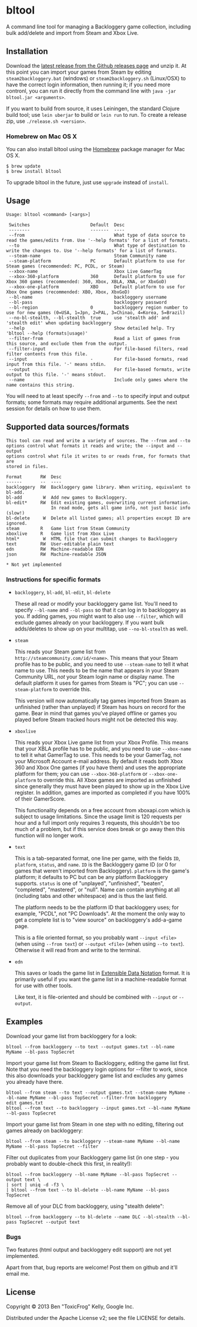 # bltool

A command line tool for managing a Backloggery game collection, including bulk add/delete and import from Steam and Xbox Live.

## Installation

Download the [latest release from the Github releases page](https://github.com/ToxicFrog/bltool/releases) and unzip it. At this point you can import your games from Steam by editing `steam2backloggery.bat` (windows) or `steam2backloggery.sh` (Linux/OSX) to have the correct login information, then running it; if you need more contronl, you can run it directly from the command line with `java -jar bltool.jar <arguments>`.

If you want to build from source, it uses Leiningen, the standard Clojure build tool; use `lein uberjar` to build or `lein run` to run. To create a release zip, use `./release.sh <version>`.

### Homebrew on Mac OS X

You can also install bltool using the [Homebrew](http://brew.sh/) package manager for Mac OS X.

```
$ brew update
$ brew install bltool
```

To upgrade bltool in the future, just use `upgrade` instead of `install`.

## Usage

    Usage: bltool <command> [<args>]

     Switches                       Default  Desc
     --------                       -------  ----
     --from                                  What type of data source to read the games/edits from. Use '--help formats' for a list of formats.
     --to                                    What type of destination to write the changes to. Use '--help formats' for a list of formats.
     --steam-name                            Steam Community name
     --steam-platform               PC       Default platform to use for Steam games (recommended: PC, PCDL, or Steam)
     --xbox-name                             Xbox Live GamerTag
     --xbox-360-platform            360      Default platform to use for Xbox 360 games (recommended: 360, Xbox, XBLA, XNA, or XbxGoD)
     --xbox-one-platform            XBO      Default platform to use for Xbox One games (recommended: XBO, Xbox, XbxGoD)
     --bl-name                               backloggery username
     --bl-pass                               backloggery password
     --bl-region                    0        backloggery region number to use for new games (0=USA, 1=Jpn, 2=PAL, 3=Chinao, 4=Korea, 5=Brazil)
     --no-bl-stealth, --bl-stealth  true     use 'stealth add' and 'stealth edit' when updating backloggery
     --help                                  Show detailed help. Try 'bltool --help (formats|usage)'
     --filter-from                           Read a list of games from this source, and exclude them from the output.
     --filter-input                          For file-based filters, read filter contents from this file.
     --input                        -        For file-based formats, read input from this file. '-' means stdin.
     --output                       -        For file-based formats, write output to this file. '-' means stdout.
     --name                                  Include only games where the name contains this string.

You will need to at least specify `--from` and `--to` to specify input and output formats; some formats may require additional arguments. See the next session for details on how to use them.

## Supported data sources/formats

    This tool can read and write a variety of sources. The --from and --to
    options control what formats it reads and write; the --input and --output
    options control what file it writes to or reads from, for formats that are
    stored in files.

    Format       RW  Desc
    ------       --  ----
    backloggery  RW  Backloggery game library. When writing, equivalent to bl-add.
    bl-add        W  Add new games to Backloggery.
    bl-edit*     RW  Edit existing games, overwriting current information.
                     In read mode, gets all game info, not just basic info (slow!)
    bl-delete     W  Delete all listed games; all properties except ID are ignored.
    steam        R   Game list from Steam Community
    xboxlive     R   Game list from Xbox Live
    html*         W  HTML file that can submit changes to Backloggery
    text         RW  User-editable plain text
    edn          RW  Machine-readable EDN
    json         RW  Machine-readable JSON

    * Not yet implemented

### Instructions for specific formats

* `backloggery`, `bl-add`, `bl-edit`, `bl-delete`

  These all read or modify your backloggery game list. You'll need to specify `--bl-name` and `--bl-pass` so that it can log in to backloggery as you. If adding games, you might want to also use `--filter`, which will exclude games already on your backloggery. If you want bulk adds/deletes to show up on your multitap, use `--no-bl-stealth` as well.

* `steam`

  This reads your Steam game list from `http://steamcommunity.com/id/<name>`. This means that your Steam profile has to be public, and you need to use `--steam-name` to tell it what name to use. This needs to be the name that appears in your Steam Community URL, *not* your Steam login name or display name. The default platform it uses for games from Steam is "PC"; you can use `--steam-platform` to override this.

  This version will now automatically tag games imported from Steam as unfinished (rather than unplayed) if Steam has hours on record for the game. Bear in mind that games you've played offline or games you played before Steam tracked hours might not be detected this way.

* `xboxlive`

  This reads your Xbox Live game list from your Xbox Profile. This means that your XBLA profile has to be public, and you need to use `--xbox-name` to tell it what GamerTag to use. This needs to be your GamerTag, not your Microsoft Account e-mail address. By default it reads both Xbox 360 and Xbox One games (if you have them) and uses the appropriate platform for them; you can use `--xbox-360-platform` or `--xbox-one-platform` to override this. All Xbox games are imported as unfinished since generally they must have been played to show up in the Xbox Live register. In addition, games are imported as completed if you have 100% of their GamerScore.

  This functionality depends on a free account from xboxapi.com which is subject to usage limitations. Since the usage limit is 120 requests per hour and a full import only requires 3 requests, this shouldn't be too much of a problem, but if this service does break or go away then this function will no longer work.

* `text`

  This is a tab-separated format, one line per game, with the fields `ID`, `platform`, `status`, and `name`. `ID` is the Backloggery game ID (or 0 for games that weren't imported from Backloggery). `platform` is the game's platform; it defaults to PC but can be any platform Backloggery supports. `status` is one of "unplayed", "unfinished", "beaten", "completed", "mastered", or "null". Name can contain anything at all (including tabs and other whitespace) and is thus the last field.

  The platform needs to be the platform ID that backloggery uses; for example, "PCDL", not "PC Downloads". At the moment the only way to get a complete list is to "view source" on backloggery's add-a-game page.

  This is a file oriented format, so you probably want `--input <file>` (when using `--from text`) or `--output <file>` (when using `--to text`). Otherwise it will read from and write to the terminal.

* `edn`

  This saves or loads the game list in [Extensible Data Notation](https://github.com/edn-format/edn) format. It is primarily useful if you want the game list in a machine-readable format for use with other tools.

  Like text, it is file-oriented and should be combined with `--input` or `--output`.

## Examples

Download your game list from backloggery for a look:

    bltool --from backloggery --to text --output games.txt --bl-name MyName --bl-pass TopSecret

Import your game list from Steam to Backloggery, editing the game list first. Note that you need the backloggery login options for --filter to work, since this also downloads your backloggery game list and excludes any games you already have there.

    bltool --from steam --to text --output games.txt --steam-name MyName --bl-name MyName --bl-pass TopSecret --filter-from backloggery
    edit games.txt
    bltool --from text --to backloggery --input games.txt --bl-name MyName --bl-pass TopSecret

Import your game list from Steam in one step with no editing, filtering out games already on backloggery:

    bltool --from steam --to backloggery --steam-name MyName --bl-name MyName --bl-pass TopSecret --filter

Filter out duplicates from your Backloggery game list (in one step - you probably want to double-check this first, in reality!):

    bltool --from backloggery --bl-name MyName --bl-pass TopSecret --output text \
    | sort | uniq -d -f3 \
    | bltool --from text --to bl-delete --bl-name MyName --bl-pass TopSecret

Remove all of your DLC from backloggery, using "stealth delete":

    bltool --from backloggery --to bl-delete --name DLC --bl-stealth --bl-pass TopSecret --output text

### Bugs

Two features (html output and backloggery edit support) are not yet implemented.

Apart from that, bug reports are welcome! Post them on github and it'll email me.

## License

Copyright © 2013 Ben "ToxicFrog" Kelly, Google Inc.

Distributed under the Apache License v2; see the file LICENSE for details.
